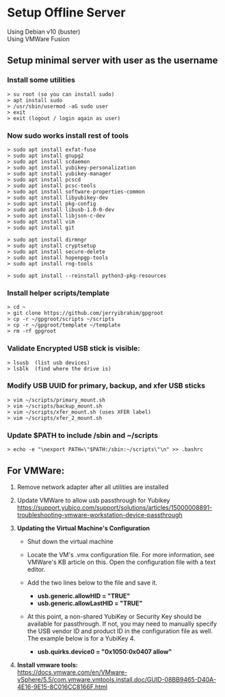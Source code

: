 # Setup Offline Server
Using Debian v10 (buster)  
Using VMWare Fusion 

## Setup minimal server with user as the username

### Install some utilities
  
```
> su root (so you can install sudo)
> apt install sudo
> /usr/sbin/usermod -aG sudo user
> exit
> exit (logout / login again as user)
```

### Now sudo works install rest of tools

```
> sudo apt install exfat-fuse
> sudo apt install gnupg2
> sudo apt install scdaemon
> sudo apt install yubikey-personalization
> sudo apt install yubikey-manager
> sudo apt install pcscd
> sudo apt install pcsc-tools
> sudo apt install software-properties-common
> sudo apt install libyubikey-dev 
> sudo apt install pkg-config 
> sudo apt install libusb-1.0-0-dev 
> sudo apt install libjson-c-dev
> sudo apt install vim
> sudo apt install git

> sudo apt install dirmngr
> sudo apt install cryptsetup
> sudo apt install secure-delete
> sudo apt install hopenpgp-tools
> sudo apt install rng-tools

> sudo apt install --reinstall python3-pkg-resources
```

### Install helper scripts/template

```
> cd ~
> git clone https://github.com/jerryibrahim/gpgroot
> cp -r ~/gpgroot/scripts ~/scripts
> cp -r ~/gpgroot/template ~/template
> rm -rf gpgroot
```

### Validate Encrypted USB stick is visible:

```
> lsusb  (list usb devices)
> lsblk  (find where the drive is)
```

### Modify USB UUID for primary, backup, and xfer USB sticks 

```
> vim ~/scripts/primary_mount.sh
> vim ~/scripts/backup_mount.sh
> vim ~/scripts/xfer_mount.sh (uses XFER label)
> vim ~/scripts/xfer_2_mount.sh
```

### Update $PATH to include /sbin and ~/scripts 

```
> echo -e "\nexport PATH=\"$PATH:/sbin:~/scripts\"\n" >> .bashrc
```


## For VMWare:  
1. Remove network adapter after all utilities are installed

2. Update VMWare to allow usb passthrough for Yubikey  
<https://support.yubico.com/support/solutions/articles/15000008891-troubleshooting-vmware-workstation-device-passthrough>

3. **Updating the Virtual Machine's Configuration**  

	* Shut down the virtual machine  
	* Locate the VM's .vmx configuration file. For more information, see VMWare's KB article on this. Open the configuration file with a text editor.
	* Add the two lines below to the file and save it.
		* **usb.generic.allowHID = "TRUE"**
		* **usb.generic.allowLastHID = "TRUE"**
	
	* At this point, a non-shared YubiKey or Security Key should be available for passthrough. If not, you may need to manually specify the USB vendor ID and product ID in the configuration file as well. The example below is for a YubiKey 4.
	
		* **usb.quirks.device0 = "0x1050:0x0407 allow"**

4. **Install vmware tools:**  
<https://docs.vmware.com/en/VMware-vSphere/5.5/com.vmware.vmtools.install.doc/GUID-08BB9465-D40A-4E16-9E15-8C016CC8166F.html>

